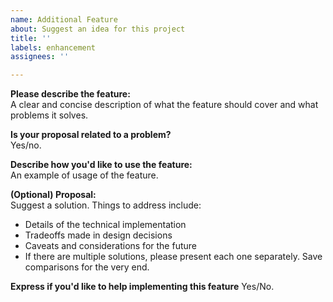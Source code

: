 ```yaml
---
name: Additional Feature
about: Suggest an idea for this project
title: ''
labels: enhancement
assignees: ''

---
```


**Please describe the feature:**<br/>
A clear and concise description of what the feature should cover and what problems it solves.

**Is your proposal related to a problem?**<br/>
Yes/no.

**Describe how you'd like to use the feature:**<br/>
An example of usage of the feature.

**(Optional) Proposal:**<br/>
Suggest a solution. Things to address include:
- Details of the technical implementation
- Tradeoffs made in design decisions
- Caveats and considerations for the future
- If there are multiple solutions, please present each one separately. Save comparisons for the very end.

**Express if you'd like to help implementing this feature**
Yes/No.
